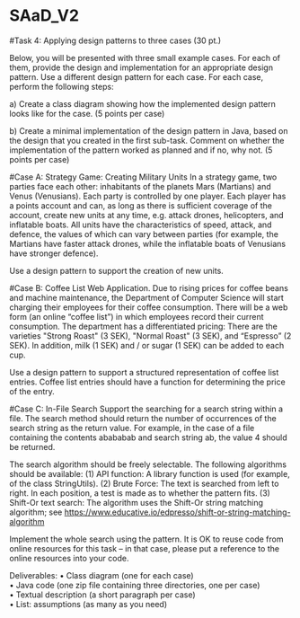 # SAaD_V2
#Task 4: Applying design patterns to three cases (30 pt.)

Below, you will be presented with three small example cases. For each of them, provide the
design and implementation for an appropriate design pattern. Use a different design pattern for each case. For each case, perform the following steps:

a) Create a class diagram showing how the implemented design pattern looks like for the
case.  (5 points per case)

b) Create a minimal implementation of the design pattern in Java, based on the design that
you created in the first sub-task. Comment on whether the implementation of the pattern
worked as planned and if no, why not.  (5 points per case)

#Case A: Strategy Game: Creating Military Units
In a strategy game, two parties face each other: inhabitants of the planets Mars (Martians) and Venus (Venusians). Each party is controlled by one player. Each player has a points account and can, as long as there is sufficient coverage of the account, create new units at any time, e.g. attack drones, helicopters, and inflatable boats. All units have the characteristics of speed, attack, and defence, the values of which can vary between parties (for example, the Martians have faster attack drones, while the inflatable boats of Venusians have stronger defence).

Use a design pattern to support the creation of new units.



#Case B: Coffee List Web Application.
Due to rising prices for coffee beans and machine maintenance, the Department of Computer Science will start charging their employees for their coffee consumption. There will be a web form (an online “coffee list”) in which employees record their current consumption. The department has a differentiated pricing: There are the varieties "Strong Roast" (3 SEK), "Normal Roast" (3 SEK), and “Espresso” (2 SEK). In addition, milk (1 SEK) and / or sugar (1 SEK) can be added to each cup.

Use a design pattern to support a structured representation of coffee list entries. Coffee list
entries should have a function for determining the price of the entry.

#Case C: In-File Search
Support the searching for a search string within a file. The search method should return the
number of occurrences of the search string as the return value. For example, in the case of a file containing the contents abababab and search string ab, the value 4 should be returned.

The search algorithm should be freely selectable.
The following algorithms should be available:
(1) API function: A library function is used (for example, of the class StringUtils).
(2) Brute Force: The text is searched from left to right. In each position, a test is made as to
whether the pattern fits.
(3) Shift-Or text search: The algorithm uses the Shift-Or string matching algorithm; see
https://www.educative.io/edpresso/shift-or-string-matching-algorithm

Implement the whole search using the pattern. It is OK to reuse code from online resources for this task – in that case, please put a reference to the online resources into your code.


Deliverables:
• Class diagram (one for each case)  
• Java code (one zip file containing three directories, one per case)  
• Textual description (a short paragraph per case)  
• List: assumptions (as many as you need) 